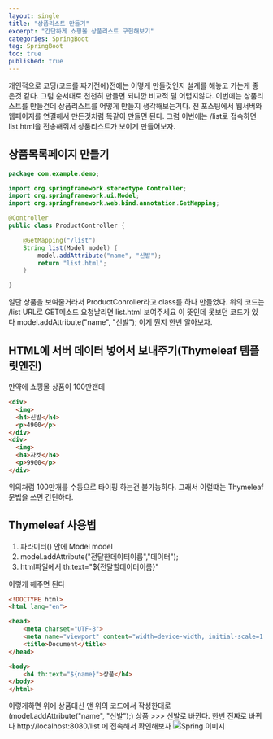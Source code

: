 ```yaml
---
layout: single
title: "상품리스트 만들기"
excerpt: "간단하게 쇼핑몰 상품리스트 구현해보기"
categories: SpringBoot
tag: SpringBoot
toc: true
published: true
---
```


개인적으로 코딩(코드를 짜기전에)전에는 어떻게 만들것인지
설계를 해놓고 가는게 좋은것 같다. 그럼 순서대로 천천히 만들면 되니깐
비교적 덜 어렵지않다.
이번에는 상품리스트를 만들건데 상품리스트를 어떻게 만들지 생각해보는거다.
전 포스팅에서 웹서버와 웹페이지를 연결해서 만든것처럼 똑같이 만들면 된다.
그럼 이번에는 /list로 접속하면 list.html을 전송해줘서 상품리스트가 보이게
만들어보자.


## 상품목록페이지 만들기

```java
package com.example.demo;

import org.springframework.stereotype.Controller;
import org.springframework.ui.Model;
import org.springframework.web.bind.annotation.GetMapping;

@Controller
public class ProductController {

    @GetMapping("/list")
    String list(Model model) {
        model.addAttribute("name", "신발");
        return "list.html";
    }

}
```
일단 상품을 보여줄거라서 ProductConroller라고 class를 하나 만들었다.
위의 코드는 /list URL로 GET메소드 요청날리면 list.html 보여주세요 이 뜻인데
못보던 코드가 있다 model.addAttribute("name", "신발"); 이게 뭔지 한번 알아보자.

## HTML에 서버 데이터 넣어서 보내주기(Thymeleaf 템플릿엔진)

만약에 쇼핑몰 상품이 100만갠데 

```html
<div>
  <img>
  <h4>신발</h4>
  <p>4900</p>
</div>
<div>
  <img>
  <h4>자켓</h4>
  <p>9900</p>
</div>
```

위의처럼 100만개를 수동으로 타이핑 하는건 불가능하다.
그래서 이럴떄는 Thymeleaf문법을 쓰면 간단하다.

## Thymeleaf 사용법
1. 파라미터() 안에 Model model
2. model.addAttribute("전달한데이터이름","데이터");
3. html파일에서 th:text="${전달할데이터이름}" 

이렇게 해주면 된다

```html
<!DOCTYPE html>
<html lang="en">

<head>
    <meta charset="UTF-8">
    <meta name="viewport" content="width=device-width, initial-scale=1.0">
    <title>Document</title>
</head>

<body>
    <h4 th:text="${name}">상품</h4>
</body>
</html>
```

이렇게하면 위에 상품대신 맨 위의 코드에서 작성한대로(model.addAttribute("name", "신발");)
상품  >>> 신발로 바뀐다.
한번 진짜로 바뀌나 http://localhost:8080/list 에 접속해서 확인해보자
![Spring 이미지](../images/Spring/spring02.png)



